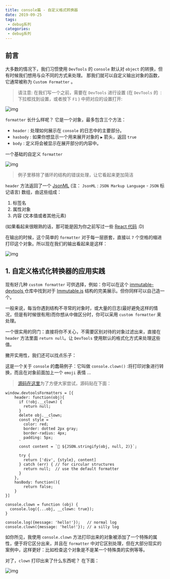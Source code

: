 ```yaml
---
title: console篇 - 自定义格式转换器
date: 2019-09-25
tags: 
 - debug系列
categories: 
 - debug系列
---
```


## 前言

大多数的情况下，我们习惯使用 `DevTools` 的 `console` 默认对 `object` 的转换，但有时候我们想用与众不同的方式来处理。 那我们就可以自定义输出对象的函数，它通常被称为 `Custom Formatter` 。

> 请注意: 在我们写一个之前，需要在 `DevTools` 进行设置 (在 `DevTools` 的 `⋮` 下拉框找到设置，或者按下 `F1` ) 中把对应的设置打开:



![img](https://user-gold-cdn.xitu.io/2018/12/14/167abc4fc44e3add?imageView2/0/w/1280/h/960/format/webp/ignore-error/1)



`formatter` 长什么样呢？ 它是一个对象，最多包含三个方法：

- `header` : 处理如何展示在 `console` 的日志中的主要部分。
- `hasbody` : 如果你想显示一个用来展开对象的 `▶` 箭头，返回 `true`
- `body` : 定义将会被显示在展开部分的内容中。

一个基础的自定义 `formatter`



![img](https://user-gold-cdn.xitu.io/2018/12/14/167abc4fbd4b892f?imageView2/0/w/1280/h/960/format/webp/ignore-error/1)



> 例子里移除了循环的结构的错误处理，让它看起来更加简洁

`header` 方法返回了一个 [JsonML](http://www.jsonml.org/) (注： `JsonML` : `JSON Markup Language` - `JSON` 标记语言) 数组，由这些组成：

1. 标签名
2. 属性对象
3. 内容 (文本值或者其他元素)

(如果看起来很眼熟的话，那可能是因为你之前写过一些 [React 代码](https://reactjs.org/docs/react-without-jsx.html) :D)

在输出的时候，这个简单的 `formatter` 对于每一层嵌套，直接以 `7` 个空格的缩进打印这个对象。所以现在我们的输出看起来是这样：



![img](https://user-gold-cdn.xitu.io/2018/12/14/167abc4fc493cb88?imageslim)



## 1. 自定义格式化转换器的应用实践

现有好几种 `custom formatter` 可供选择，例如：你可以在这个 [immutable-devtools ](https://github.com/andrewdavey/immutable-devtools)仓库中找到对于 [Immutable.js](https://facebook.github.io/immutable-js/) 结构的完美展示。但你同样可以自己造一个。

一般来说，每当你遇到结构不寻常的对象时，或大量的日志(最好避免这样的情况，但是有时候很有用)而你想从中做区分时，你可以采用 `custom formatter` 来处理。

一个很实用的窍门：直接将你不关心，不需要区别对待的对象过滤出来，直接在 `header` 方法里面 `return null`。让 `DevTools` 使用默认的格式化方式来处理这些值。

撇开实用性，我们还可以找点乐子：

这是一个关于 `console` 的蠢萌例子：它叫做 `console.clown()` :将打印对象进行转换，而且在对象前面加上一个 `emoji` 表情 ...

> [源码在这里](https://gist.github.com/sulco/e635a7511d5ff17d44fe9bb2ab8b3cc6)为了方便大家尝试，源码贴在下面：

```
window.devtoolsFormatters = [{
    header: function(obj){
      if (!obj.__clown) {
        return null;
      }
      delete obj.__clown;
      const style = `
        color: red;
        border: dotted 2px gray;
        border-radius: 4px;
        padding: 5px;
      `
      const content = `🤡 ${JSON.stringify(obj, null, 2)}`;

      try {
        return ['div', {style}, content]
      } catch (err) { // for circular structures
        return null;  // use the default formatter
      }
    },
    hasBody: function(){
        return false;
    }
}]

console.clown = function (obj) {
  console.log({...obj, __clown: true});
}

console.log({message: 'hello!'});   // normal log
console.clown({message: 'hello!'}); // a silly log
```

如你所见，我使用 `console.clown` 方法打印出来的对象被添加了一个特殊的属性，便于将它区分出来，并且在 `formatter` 中对它区别处理，但在大部分现实的案例中，这样更好：比如检查这个对象是不是某一个特殊类的实例等等。

对了，`clown` 打印出来了什么东西呢？ 在下面：



![img](https://user-gold-cdn.xitu.io/2018/12/14/167abc4fbd5ae3f6?imageView2/0/w/1280/h/960/format/webp/ignore-error/1)